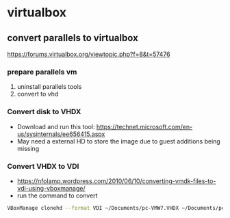 # virtualbox

## convert parallels to virtualbox

https://forums.virtualbox.org/viewtopic.php?f=8&t=57476

### prepare parallels vm

1. uninstall parallels tools
2. convert to vhd

### Convert disk to VHDX

* Download and run this tool: https://technet.microsoft.com/en-us/sysinternals/ee656415.aspx
* May need a external HD to store the image due to guest additions being missing

### Convert VHDX to VDI

* https://nfolamp.wordpress.com/2010/06/10/converting-vmdk-files-to-vdi-using-vboxmanage/
* run the command to convert

```bash
VBoxManage clonehd --format VDI ~/Documents/pc-VMW7.VHDX ~/Documents/pc-VMW7.vdi

```
